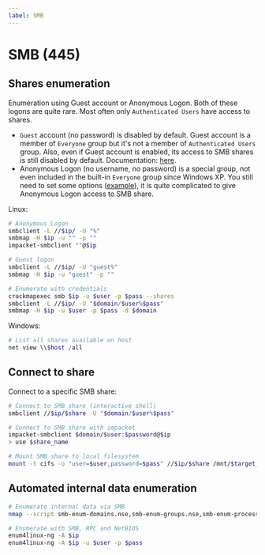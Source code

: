 ```yaml
---
label: SMB
---
```


# SMB (445)

## Shares enumeration

Enumeration using Guest account or Anonymous Logon. Both of these logons are quite rare. Most often only `Authenticated Users` have access to shares.

- `Guest` account (no password) is disabled by default. Guest account is a member of `Everyone` group but it's not a member of `Authenticated Users` group. Also, even if Guest account is enabled, its access to SMB shares is still disabled by default. Documentation: [here](https://learn.microsoft.com/en-us/troubleshoot/windows-server/networking/guest-access-in-smb2-is-disabled-by-default).
- Anonymous Logon (no username, no password) is a special group, not even included in the built-in `Everyone` group since Windows XP. You still need to set some options ([example](https://learn.microsoft.com/en-us/previous-versions/windows/it-pro/windows-10/security/threat-protection/security-policy-settings/network-access-let-everyone-permissions-apply-to-anonymous-users)), it is quite complicated to give Anonymous Logon access to SMB share.

Linux:

```bash
# Anonymous Logon
smbclient -L //$ip/ -U "%"
smbmap -H $ip -u "" -p ""
impacket-smbclient ""@$ip

# Guest logon
smbclient -L //$ip/ -U "guest%"
smbmap -H $ip -u "guest" -p ""

# Enumerate with credentials
crackmapexec smb $ip -u $user -p $pass --shares
smbclient -L //$ip/ -U "$domain/$user%$pass"
smbmap -H $ip -u $user -p $pass -d $domain
```

Windows:

```powershell
# List all shares available on host
net view \\$host /all
```

## Connect to share

Connect to a specific SMB share:

```bash
# Connect to SMB share (interactive shell)
smbclient //$ip/$share -U "$domain/$user%$pass"

# Connect to SMB share with impacket
impacket-smbclient $domain/$user:$password@$ip 
> use $share_name

# Mount SMB share to local filesystem
mount -t cifs -o "user=$user,password=$pass" //$ip/$share /mnt/$target_dir
```

## Automated internal data enumeration

```bash
# Enumerate internal data via SMB
nmap --script smb-enum-domains.nse,smb-enum-groups.nse,smb-enum-processes.nse,smb-enum-services.nse,smb-enum-sessions.nse,smb-enum-shares.nse,smb-enum-users.nse,smb-protocols -p445 $ip

# Enumerate with SMB, RPC and NetBIOS
enum4linux-ng -A $ip
enum4linux-ng -A $ip -u $user -p $pass
```
